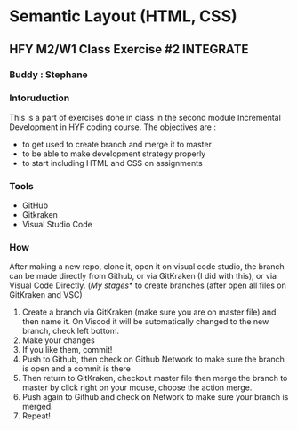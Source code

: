# Semantic Layout (HTML, CSS)
## HFY M2/W1 Class Exercise #2 INTEGRATE
### Buddy : Stephane

### Intoruduction
This is a part of exercises done in class in the second module Incremental Development in HYF coding course. The objectives are :
* to get used to create branch and merge it to master
* to be able to make development strategy properly
* to start including HTML and CSS on assignments 

### Tools
* GitHub
* Gitkraken
* Visual Studio Code

### How
After making a new repo, clone it, open it on visual code studio, the branch can be made directly from Github, or via GitKraken (I did with this), or via Visual Code Directly.
(*My stages** to create branches (after open all files on GitKraken and VSC)
1. Create a branch via GitKraken (make sure you are on master file) and then name it. On Viscod it will be automatically changed to the new branch, check left bottom.
1. Make your changes
1. If you like them, commit!
1. Push to Github, then check on Github Network to make sure the branch is open and a commit is there
1. Then return to GitKraken, checkout master file then merge the branch to master by click right on your mouse, choose the action merge.
1. Push again to Github and check on Network to make sure your branch is merged.
1. Repeat!

